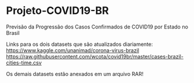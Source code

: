 # Projeto-COVID19-BR
Previsão da Progressão dos Casos Confirmados de COVID19 por Estado no Brasil

Links para os dois datasets que são atualizados diariamente:
https://www.kaggle.com/unanimad/corona-virus-brazil
https://raw.githubusercontent.com/wcota/covid19br/master/cases-brazil-cities-time.csv

Os demais datasets estão anexados em um arquivo RAR!
